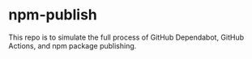 # npm-publish
This repo is to simulate the full process of GitHub Dependabot, GitHub Actions, and npm package publishing.

